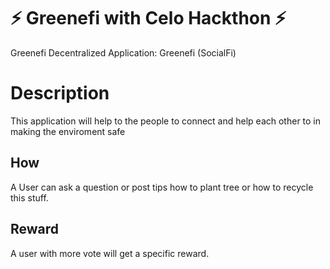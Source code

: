 # ⚡ Greenefi with Celo Hackthon ⚡ 

Greenefi Decentralized Application: Greenefi (SocialFi)

# Description 

This application will help to the people to connect and help each other to in making the enviroment safe

## How 

A User can ask a question or post tips  how to plant tree or how to recycle this stuff.

## Reward 

A user with more vote will get a specific reward.
